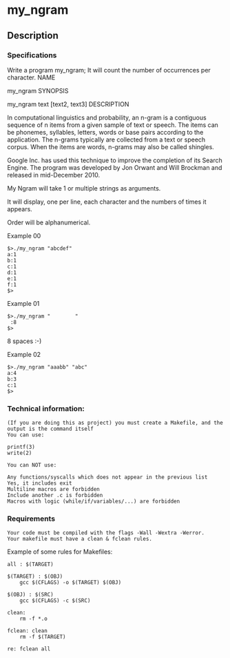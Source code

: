 # my_ngram

## Description

### Specifications

Write a program my_ngram; It will count the number of occurrences per character.
NAME

my_ngram
SYNOPSIS

my_ngram text [text2, text3]
DESCRIPTION

In computational linguistics and probability, an n-gram is a contiguous sequence of n items from a given sample of text or speech. The items can be phonemes, syllables, letters, words or base pairs according to the application. The n-grams typically are collected from a text or speech corpus. When the items are words, n-grams may also be called shingles.

Google Inc. has used this technique to improve the completion of its Search Engine. The program was developed by Jon Orwant and Will Brockman and released in mid-December 2010.

My Ngram will take 1 or multiple strings as arguments.

It will display, one per line, each character and the numbers of times it appears.

Order will be alphanumerical.

Example 00

```
$>./my_ngram "abcdef"
a:1
b:1
c:1
d:1
e:1
f:1
$>
```

Example 01

```
$>./my_ngram "        "
 :8
$>
```

8 spaces :-)

Example 02

```
$>./my_ngram "aaabb" "abc"
a:4
b:3
c:1
$>
```

### Technical information:

    (If you are doing this as project) you must create a Makefile, and the output is the command itself
    You can use:

    printf(3)
    write(2)

    You can NOT use:

    Any functions/syscalls which does not appear in the previous list
    Yes, it includes exit
    Multiline macros are forbidden
    Include another .c is forbidden
    Macros with logic (while/if/variables/...) are forbidden

### Requirements

    Your code must be compiled with the flags -Wall -Wextra -Werror.
    Your makefile must have a clean & fclean rules.

Example of some rules for Makefiles:

```
all : $(TARGET)

$(TARGET) : $(OBJ)
	gcc $(CFLAGS) -o $(TARGET) $(OBJ)

$(OBJ) : $(SRC)
	gcc $(CFLAGS) -c $(SRC)

clean:
	rm -f *.o

fclean: clean
	rm -f $(TARGET)

re: fclean all
```


